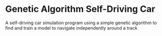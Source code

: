 # Genetic Algorithm Self-Driving Car
 
A self-driving car simulation program using a simple genetic algorithm to find and train a model to navigate independently around a track

